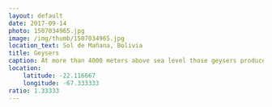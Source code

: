 ```yaml
---
layout: default
date: 2017-09-14
photo: 1507034965.jpg
image: /img/thumb/1507034965.jpg
location_text: Sol de Mañana, Bolivia
title: Geysers
caption: At more than 4000 meters above sea level those geysers produce a lot of steam, and early in the morning when the sun rises tit is just stunning! But so cold... sooooo cold I couldn't stay outisde more than few minutes!
location:
    latitude: -22.116667
    longitude: -67.333333
ratio: 1.33333
---
```

